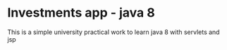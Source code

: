 # Investments app - java 8

This is a simple university practical work to learn java 8 with servlets and jsp
